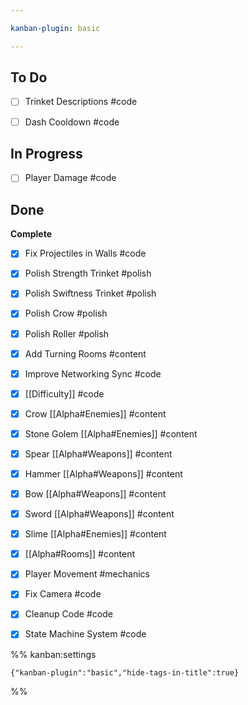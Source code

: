 ```yaml
---

kanban-plugin: basic

---
```


## To Do

- [ ] Trinket Descriptions #code
- [ ] Dash Cooldown #code


## In Progress

- [ ] Player Damage #code


## Done

**Complete**
- [x] Fix Projectiles in Walls #code
- [x] Polish Strength Trinket #polish
- [x] Polish Swiftness Trinket #polish
- [x] Polish Crow #polish
- [x] Polish Roller #polish
- [x] Add Turning Rooms #content
- [x] Improve Networking Sync #code
- [x] [[Difficulty]] #code
- [x] Crow [[Alpha#Enemies]] #content
- [x] Stone Golem [[Alpha#Enemies]] #content
- [x] Spear [[Alpha#Weapons]] #content
- [x] Hammer  [[Alpha#Weapons]] #content
- [x] Bow [[Alpha#Weapons]] #content
- [x] Sword  [[Alpha#Weapons]] #content
- [x] Slime [[Alpha#Enemies]] #content
- [x] [[Alpha#Rooms]] #content
- [x] Player Movement #mechanics
- [x] Fix Camera #code
- [x] Cleanup Code #code
- [x] State Machine System #code




%% kanban:settings
```
{"kanban-plugin":"basic","hide-tags-in-title":true}
```
%%